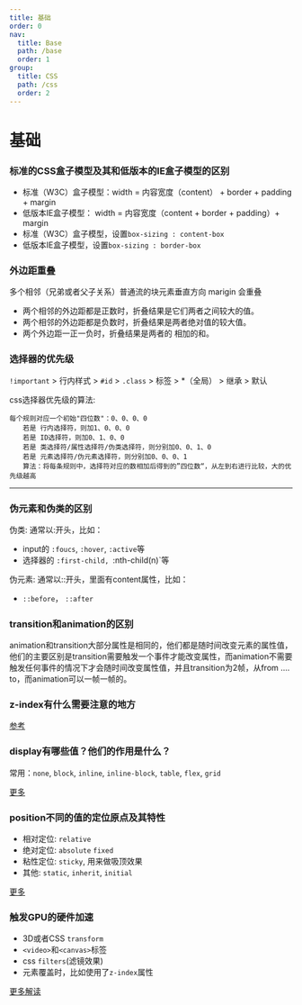 ```yaml
---
title: 基础
order: 0
nav:
  title: Base
  path: /base
  order: 1
group:
  title: CSS
  path: /css
  order: 2
---
```


# 基础

### 标准的CSS盒子模型及其和低版本的IE盒子模型的区别
- 标准（W3C）盒子模型：width = 内容宽度（content） + border + padding + margin
- 低版本IE盒子模型： width = 内容宽度（content + border + padding）+ margin
- 标准（W3C）盒子模型，设置`box-sizing : content-box`
- 低版本IE盒子模型，设置`box-sizing : border-box`
  
### 外边距重叠
多个相邻（兄弟或者父子关系）普通流的块元素垂直方向 marigin 会重叠
- 两个相邻的外边距都是正数时，折叠结果是它们两者之间较大的值。
- 两个相邻的外边距都是负数时，折叠结果是两者绝对值的较大值。
- 两个外边距一正一负时，折叠结果是两者的 相加的和。

### 选择器的优先级
`!important` > 行内样式 > `#id` > `.class` > 标签 > *（全局） > 继承 > 默认 

css选择器优先级的算法:
```
每个规则对应一个初始"四位数"：0、0、0、0
　　若是 行内选择符，则加1、0、0、0
　　若是 ID选择符，则加0、1、0、0
　　若是 类选择符/属性选择符/伪类选择符，则分别加0、0、1、0
　　若是 元素选择符/伪元素选择符，则分别加0、0、0、1
　　算法：将每条规则中，选择符对应的数相加后得到的”四位数“，从左到右进行比较，大的优先级越高
```
--- 

### 伪元素和伪类的区别
伪类: 通常以:开头，比如：
- input的 `:foucs`, `:hover`, `:active`等
- 选择器的 `:first-child, `:nth-child(n)`等

伪元素: 通常以::开头，里面有content属性，比如：
- `::before`， `::after`

### transition和animation的区别
animation和transition大部分属性是相同的，他们都是随时间改变元素的属性值，
他们的主要区别是transition需要触发一个事件才能改变属性，而animation不需要触发任何事件的情况下才会随时间改变属性值，并且transition为2帧，从from .... to，而animation可以一帧一帧的。

### z-index有什么需要注意的地方
[参考](https://www.zhangxinxu.com/wordpress/2016/01/understand-css-stacking-context-order-z-index/)

### display有哪些值？他们的作用是什么？
常用：`none`, `block`, `inline`, `inline-block`, `table`, `flex`, `grid`

[更多](https://developer.mozilla.org/en-US/docs/Web/CSS/display#specifications)

### position不同的值的定位原点及其特性
- 相对定位: `relative`
- 绝对定位: `absolute` `fixed`
- 粘性定位: `sticky`, 用来做吸顶效果
- 其他: `static`, `inherit`, `initial`

[更多](https://developer.mozilla.org/en-US/docs/Web/CSS/position)

### 触发GPU的硬件加速
- 3D或者CSS `transform`
- `<video>`和`<canvas>`标签
- css `filters`(滤镜效果)
- 元素覆盖时，比如使用了`z-index`属性

[更多解读](https://www.w3cplus.com/css3/introduction-to-hardware-acceleration-css-animations.html)

